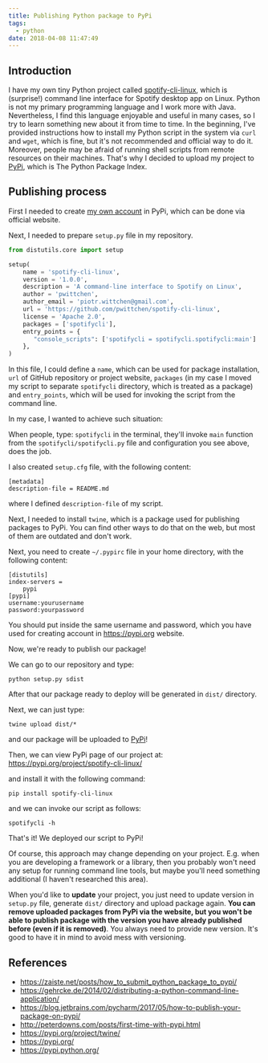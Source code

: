 ```yaml
---
title: Publishing Python package to PyPi
tags:
  - python
date: 2018-04-08 11:47:49
---
```



Introduction
------------

I have my own tiny Python project called [spotify-cli-linux](https://github.com/pwittchen/spotify-cli-linux), which is (surprise!) command line interface for Spotify desktop app on Linux. Python is not my primary programming language and I work more with Java. Nevertheless, I find this language enjoyable and useful in many cases, so I try to learn something new about it from time to time. In the beginning, I've provided instructions how to install my Python script in the system via `curl` and `wget`, which is fine, but it's not recommended and official way to do it. Moreover, people may be afraid of running shell scripts from remote resources on their machines. That's why I decided to upload my project to [PyPi](http://pypi.org/), which is The Python Package Index.

Publishing process
------------------

First I needed to create [my own account](https://pypi.org/user/pwittchen/) in PyPi, which can be done via official website.

Next, I needed to prepare `setup.py` file in my repository.

```python
from distutils.core import setup

setup(
    name = 'spotify-cli-linux',
    version = '1.0.0',
    description = 'A command-line interface to Spotify on Linux',
    author = 'pwittchen',
    author_email = 'piotr.wittchen@gmail.com',
    url = 'https://github.com/pwittchen/spotify-cli-linux',
    license = 'Apache 2.0',
    packages = ['spotifycli'],
    entry_points = {
       "console_scripts": ['spotifycli = spotifycli.spotifycli:main']
    },
)
```

In this file, I could define a `name`, which can be used for package installation, `url` of GitHub repository or project website, `packages` (in my case I moved my script to separate `spotifycli` directory, which is treated as a package) and `entry_points`, which will be used for invoking the script from the command line. 

In my case, I wanted to achieve such situation:

When people, type: `spotifycli` in the terminal, they'll invoke `main` function from the `spotifycli/spotifycli.py` file and configuration you see above, does the job.

I also created `setup.cfg` file, with the following content:

```
[metadata]
description-file = README.md
```

where I defined `description-file` of my script.

Next, I needed to install `twine`, which is a package used for publishing packages to PyPi. You can find other ways to do that on the web, but most of them are outdated and don't work.

Next, you need to create `~/.pypirc` file in your home directory, with the following content:

```
[distutils]
index-servers =
    pypi
[pypi]
username:yourusername
password:yourpassword
```

You should put inside the same username and password, which you have used for creating account in https://pypi.org website.

Now, we're ready to publish our package!

We can go to our repository and type:

```
python setup.py sdist
```

After that our package ready to deploy will be generated in `dist/` directory.

Next, we can just type:

```
twine upload dist/*
```

and our package will be uploaded to [PyPi](https://pypi.org)!

Then, we can view PyPi page of our project at: https://pypi.org/project/spotify-cli-linux/

and install it with the following command:

```
pip install spotify-cli-linux
```

and we can invoke our script as follows:

```
spotifycli -h
```

That's it! We deployed our script to PyPi! 

Of course, this approach may change depending on your project. E.g. when you are developing a framework or a library, then you probably won't need any setup for running command line tools, but maybe you'll need something additional (I haven't researched this area).

When you'd like to **update** your project, you just need to update version in `setup.py` file, generate `dist/` directory and upload package again. **You can remove uploaded packages from PyPi via the website, but you won't be able to publish package with the version you have already published before (even if it is removed)**. You always need to provide new version. It's good to have it in mind to avoid mess with versioning.

References
----------
- https://zaiste.net/posts/how_to_submit_python_package_to_pypi/
- https://gehrcke.de/2014/02/distributing-a-python-command-line-application/
- https://blog.jetbrains.com/pycharm/2017/05/how-to-publish-your-package-on-pypi/
- http://peterdowns.com/posts/first-time-with-pypi.html
- https://pypi.org/project/twine/
- https://pypi.org/
- https://pypi.python.org/
